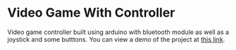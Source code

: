 # Video Game With Controller
Video game controller built using arduino with bluetooth module as well as a joystick and some butttons.
You can view a demo of the project at [this link](https://youtube.com/shorts/5zJQ5ncx-AA?feature=share).
